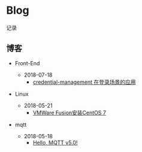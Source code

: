 # Blog

记录

## 博客
- Front-End
  - 2018-07-18
    - [credential-management 在登录场景的应用](https://github.com/dxil/Blog/blob/master/front-end/credential-management.md)

- Linux
  - 2018-05-21
    - [VMWare Fusion安装CentOS 7](https://github.com/dxil/Blog/blob/master/Linux/VMware/VMware%20Fusion%20%E5%AE%89%E8%A3%85CentOS%207%20.md)

- mqtt
  - 2018-05-18
    - [Hello, MQTT v5.0!](https://github.com/dxil/Blog/blob/master/mqtt/mqtt%205.0.md)
